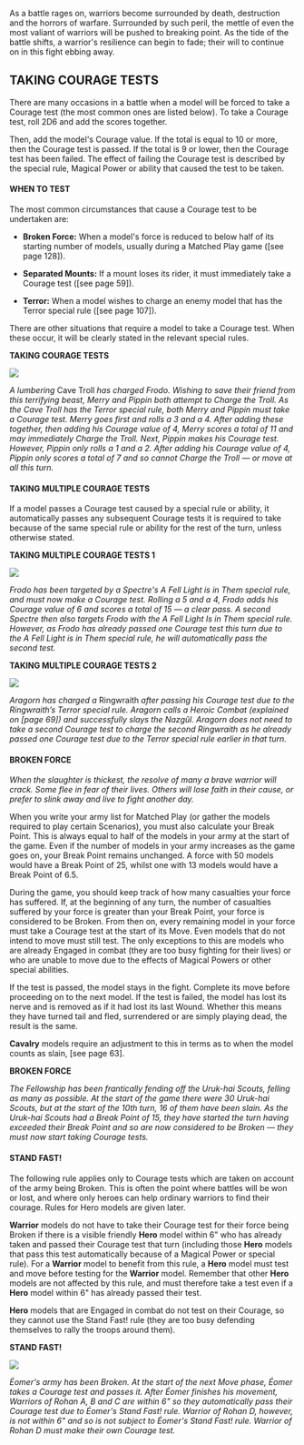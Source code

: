 As a battle rages on, warriors become surrounded by death, destruction and the horrors of warfare. Surrounded by such peril, the mettle of even the most valiant of warriors will be pushed to breaking point. As the tide of the battle shifts, a warrior's resilience can begin to fade; their will to continue on in this fight ebbing away.

## TAKING COURAGE TESTS

There are many occasions in a battle when a model will be forced to take a Courage test (the most common ones are listed below). To take a Courage test, roll 2D6 and add the scores together.

Then, add the model's Courage value. If the total is equal to 10 or more, then the Courage test is passed. If the total is 9 or lower, then the Courage test has been failed. The effect of failing the Courage test is described by the special rule, Magical Power or ability that caused the test to be taken.

#### WHEN TO TEST

The most common circumstances that cause a Courage test to be undertaken are:

* **Broken Force:** When a model's force is reduced to below half of its starting number of models, usually during a Matched Play game ([see page 128]).

* **Separated Mounts:** If a mount loses its rider, it must immediately take a Courage test ([see page 59]).

* **Terror:** When a model wishes to charge an enemy model that has the Terror special rule ([see page 107]).

There are other situations that require a model to take a Courage test. When these occur, it will be clearly stated in the relevant special rules.

**TAKING COURAGE TESTS**

![](../media/rules_manual/line_of_sight_1.jpg)

*A lumbering* Cave Troll *has charged Frodo. Wishing to save their friend from this terrifying beast, Merry and Pippin both attempt to Charge the Troll. As the Cave Troll has the Terror special rule, both Merry and Pippin must take a Courage test. Merry goes first and rolls a 3 and a 4. After adding these together, then adding his Courage value of 4, Merry scores a total of 11 and may immediately Charge the Troll. Next, Pippin makes his Courage test. However, Pippin only rolls a 1 and a 2. After adding his Courage value of 4, Pippin only scores a total of 7 and so cannot Charge the Troll — or move at all this turn.*

#### TAKING MULTIPLE COURAGE TESTS

If a model passes a Courage test caused by a special rule or ability, it automatically passes any subsequent Courage tests it is required to take because of the same special rule or ability for the rest of the turn, unless otherwise stated.

**TAKING MULTIPLE COURAGE TESTS 1**

![](../media/rules_manual/taking_multiple_courage_tests_1.jpg)

*Frodo has been targeted by a Spectre's A Fell Light is in Them special rule, and must now make a Courage test. Rolling a 5 and a 4, Frodo adds his Courage value of 6 and scores a total of 15 — a clear pass. A second Spectre then also targets Frodo with the A Fell Light Is in Them special rule. However, as Frodo has already passed one Courage test this turn due to the A Fell Light is in Them special rule, he will automatically pass the second test.*

**TAKING MULTIPLE COURAGE TESTS 2**

![](../media/rules_manual/taking_multiple_courage_tests_2.jpg)

*Aragorn has charged a* Ringwraith *after passing his Courage test due to the Ringwraith’s Terror special rule. Aragorn calls a Heroic Combat (explained on [page 69]) and successfully slays the Nazgûl. Aragorn does not need to take a second Courage test to charge the second Ringwraith as he already passed one Courage test due to the Terror special rule earlier in that turn.*

#### BROKEN FORCE

*When the slaughter is thickest, the resolve of many a brave warrior will crack. Some flee in fear of their lives. Others will lose faith in their cause, or prefer to slink away and live to fight another day.*

When you write your army list for Matched Play (or gather the models required to play certain Scenarios), you must also calculate your Break Point. This is always equal to half of the models in your army at the start of the game. Even if the number of models in your army increases as the game goes on, your Break Point remains unchanged. A force with 50 models would have a Break Point of 25, whilst one with 13 models would have a Break Point of 6.5.

During the game, you should keep track of how many casualties your force has suffered. If, at the beginning of any turn, the number of casualties suffered by your force is greater than your Break Point, your force is considered to be Broken. From then on, every remaining model in your force must take a Courage test at the start of its Move. Even models that do not intend to move must still test. The only exceptions to this are models who are already Engaged in combat (they are too busy fighting for their lives) or who are unable to move due to the effects of Magical Powers or other special abilities.

If the test is passed, the model stays in the fight. Complete its move before  proceeding on to the next model. If the test is failed, the model has lost its nerve and is removed as if it had lost its last Wound. Whether this means they have turned tail and fled, surrendered or are simply playing dead, the result is the same.

**Cavalry** models require an adjustment to this in terms as to when the model counts as slain, [see page 63].

**BROKEN FORCE**

*The Fellowship has been frantically fending off the Uruk-hai Scouts, felling as many as possible. At the start of the game there were 30 Uruk-hai Scouts, but at the start of the 10th turn, 16 of them have been slain. As the Uruk-hai Scouts had a Break Point of 15, they have started the turn having exceeded their Break Point and so are now considered to be Broken — they must now start taking Courage tests.*

#### STAND FAST!

The following rule applies only to Courage tests which are taken on account of the army being Broken. This is often the point where battles will be won or lost, and where only heroes can help ordinary warriors to find their courage. Rules for Hero models are given later.

**Warrior** models do not have to take their Courage test for their force being Broken if there is a visible friendly **Hero** model within 6" who has already taken and passed their Courage test that turn  (including those **Hero** models that pass this test automatically because of a Magical Power or special rule). For a **Warrior** model to benefit from this rule, a **Hero** model must test and move before testing for the **Warrior** model. Remember that other **Hero** models are not affected by this rule, and must therefore take a test even if a **Hero** model within 6" has already passed their test.

**Hero** models that are Engaged in combat do not test on their Courage, so they cannot use the Stand Fast! rule (they are too busy defending themselves to rally the troops around them).

**STAND FAST!**

![](../media/rules_manual/stand_fast_1.jpg)

*Éomer's army has been Broken. At the start of the next Move phase, Éomer takes a Courage test and passes it. After Éomer finishes his movement, Warriors of Rohan A, B and C are within 6" so they automatically pass their Courage test due to Éomer's Stand Fast! rule. Warrior of Rohan D, however, is not within 6" and so is not subject to Éomer's Stand Fast! rule. Warrior of Rohan D must make their own Courage test.*